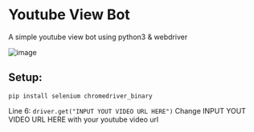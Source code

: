 # Youtube View Bot
A simple youtube view bot using python3 & webdriver

![image](https://user-images.githubusercontent.com/88579983/185899519-dd97cbee-462a-48b3-8e46-fb905556119f.png)

## Setup: 
`pip install selenium chromedriver_binary`

Line 6:
`driver.get("INPUT YOUT VIDEO URL HERE")`
Change INPUT YOUT VIDEO URL HERE with your youtube video url
